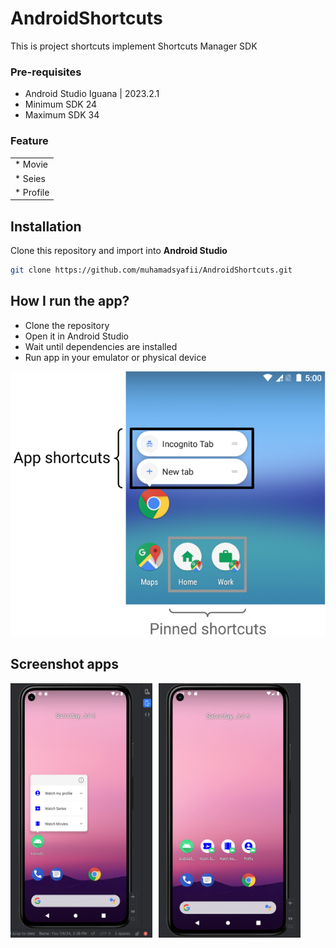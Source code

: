# AndroidShortcuts
This is project shortcuts implement Shortcuts Manager SDK

### Pre-requisites ###
* Android Studio Iguana | 2023.2.1
* Minimum SDK 24
* Maximum SDK 34

### Feature ###

|               | 
| ------------- | 
| * Movie |
| * Seies |
| * Profile |

## Installation

Clone this repository and import into **Android Studio**

```bash
git clone https://github.com/muhamadsyafii/AndroidShortcuts.git
```

## How I run the app?

- Clone the repository
- Open it in Android Studio
- Wait until dependencies are installed
- Run app in your emulator or physical device

![App Screens](screenshot/pinned-shortcuts.png)

## Screenshot apps

<!-- ![App Screens Shortcuts](screenshot/shortcuts.png) -->
<!-- ![App Screens Shortcuts Pin](screenshot/pin.png) -->

<div style="display: flex; flex-direction: row;">
  <img src="screenshot/shortcuts.png" alt="App Screens Shortcuts" style="width: 45%; margin-right: 10px;">
  <img src="screenshot/pin.png" alt="App Screens Shortcuts Pin" style="width: 45%;">
</div>
